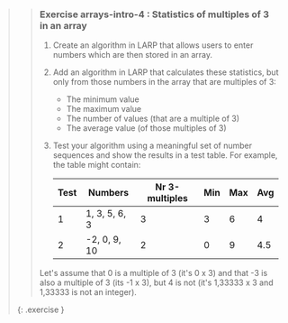 >>### Exercise arrays-intro-4 : Statistics of multiples of 3 in an array
>>
>>1. Create an algorithm in LARP that allows users to enter numbers
>>which are then stored in an array.
>>
>>2. Add an algorithm in LARP that calculates these statistics,
>>but only from those numbers in the array that are multiples of 3:
>>      - The minimum value
>>      - The maximum value
>>      - The number of values (that are a multiple of 3)
>>      - The average value (of those multiples of 3)
>>
>>3. Test your algorithm using a meaningful set of number sequences
>>and show the results in a test table.
>> For example, the table might contain:
>>
>>      |Test|Numbers|Nr 3-multiples|Min|Max|Avg|
>>      |----|-------|--------------|---|---|---|
>>      |1|1, 3, 5, 6, 3|3|3|6|4|
>>      |2|-2, 0, 9, 10|2|0|9|4.5|
>>
>>Let's assume that 0 is a multiple of 3 (it's 0 x 3) and that
>>-3 is also a multiple of 3 (its -1 x 3), but 4 is not
>>(it's 1,33333 x 3 and 1,33333 is not an integer).
>>
>{: .exercise }